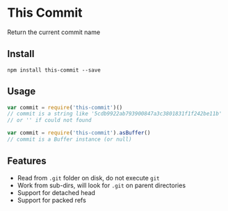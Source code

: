 # This Commit

Return the current commit name

## Install
`npm install this-commit --save`

## Usage

```js
var commit = require('this-commit')()
// commit is a string like '5cdb9922ab793900847a3c3801831f1f242be11b'
// or '' if could not found

var commit = require('this-commit').asBuffer()
// commit is a Buffer instance (or null)
```

## Features
* Read from `.git` folder on disk, do not execute `git`
* Work from sub-dirs, will look for `.git` on parent directories
* Support for detached head
* Support for packed refs